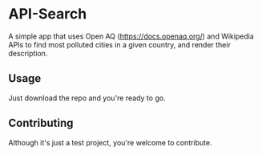 # API-Search

A simple app that uses Open AQ (https://docs.openaq.org/) and Wikipedia APIs to find most polluted cities in a given country, and render their description.

## Usage

Just download the repo and you're ready to go.

## Contributing

Although it's just a test project, you're welcome to contribute.
